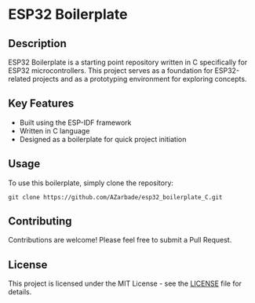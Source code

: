 # ESP32 Boilerplate

## Description

ESP32 Boilerplate is a starting point repository written in C specifically for ESP32 microcontrollers. This project serves as a foundation for ESP32-related projects and as a prototyping environment for exploring concepts.

## Key Features

- Built using the ESP-IDF framework
- Written in C language
- Designed as a boilerplate for quick project initiation

## Usage

To use this boilerplate, simply clone the repository:

```
git clone https://github.com/AZarbade/esp32_boilerplate_C.git
```

## Contributing

Contributions are welcome! Please feel free to submit a Pull Request.

## License

This project is licensed under the MIT License - see the [LICENSE](./LICENSE) file for details.
